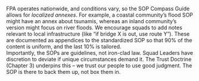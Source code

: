FPA operates nationwide, and conditions vary, so the SOP Compass Guide allows for _localized annexes_. For example, a coastal community’s flood SOP might have an annex about tsunamis, whereas an inland community’s version might focus on river floods. We encourage squads to add notes relevant to local infrastructure (like “if bridge X is out, use route Y”). These are documented as appendices to the standardized SOP so that 90% of the content is uniform, and the last 10% is tailored.  
Importantly, the SOPs are guidelines, not iron-clad law. Squad Leaders have discretion to deviate if unique circumstances demand it. The Trust Doctrine (Chapter 3) underpins this – we trust our people to use good judgment. The SOP is there to back them up, not box them in.